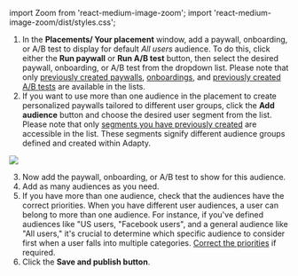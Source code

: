 <!--- AddAudience.md --->

import Zoom from 'react-medium-image-zoom';
import 'react-medium-image-zoom/dist/styles.css';

1. In the **Placements/ Your placement** window, add a paywall, onboarding, or A/B test to display for default *All users* audience. To do this, click either the **Run paywall** or **Run A/B test** button, then select the desired paywall, onboarding, or A/B test from the dropdown list. Please note that only [previously created paywalls](create-paywall), [onboardings](https://adapty.io/docs/create-onboarding), and [previously created A/B tests](ab-tests#creating-ab-test-from-ab-test-section) are available in the lists.
2. If you want to use more than one audience in the placement to create personalized paywalls tailored to different user groups, click the **Add audience** button and choose the desired user segment from the list. Please note that only [segments you have previously created](segments#creation) are accessible in the list. These segments signify different audience groups defined and created within Adapty.

<Zoom>
  <img src={require('../../../versioned_docs/version-3.0/img/placement-add-audience.webp').default}
  style={{
    border: '1px solid #727272', /* border width and color */
    width: '700px', /* image width */
    display: 'block', /* for alignment */
    margin: '0 auto' /* center alignment */
  }}
/>
</Zoom>

3. Now add the paywall, onboarding, or A/B test to show for this audience.
4. Add as many audiences as you need.
5. If you have more than one audience, check that the audiences have the correct priorities. When you have different user audiences, a user can belong to more than one audience. For instance, if you've defined audiences like "US users, "Facebook users", and a general audience like "All users," it's crucial to determine which specific audience to consider first when a user falls into multiple categories. [Correct the priorities](change-audience-priority) if required.
6. Click the **Save and publish button**.